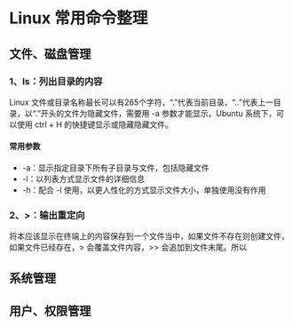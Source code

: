 # Linux 常用命令整理

## 文件、磁盘管理

### 1、ls：列出目录的内容

Linux 文件或目录名称最长可以有265个字符，“.”代表当前目录，“..”代表上一目录，以“.”开头的文件为隐藏文件，需要用 -a 参数才能显示。Ubuntu 系统下，可以使用 ctrl + H 的快捷键显示或隐藏隐藏文件。

#### 常用参数

- -a：显示指定目录下所有子目录与文件，包括隐藏文件
- -l：以列表方式显示文件的详细信息
- -h：配合 -l 使用，以更人性化的方式显示文件大小，单独使用没有作用

### 2、>：输出重定向

将本应该显示在终端上的内容保存到一个文件当中，如果文件不存在则创建文件，如果文件已经存在，> 会覆盖文件内容，>> 会追加到文件末尾。所以

## 系统管理

## 用户、权限管理

